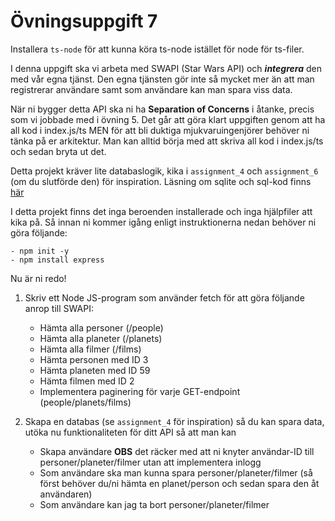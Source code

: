 # Övningsuppgift 7

Installera `ts-node` för att kunna köra ts-node istället för node för ts-filer.

I denna uppgift ska vi arbeta med SWAPI (Star Wars API) och ***integrera*** den med vår egna tjänst. Den egna tjänsten gör inte så mycket mer än att man registrerar användare samt som användare kan man spara viss data.

När ni bygger detta API ska ni ha **Separation of Concerns** i åtanke, precis som vi jobbade med i övning 5. Det går att göra klart uppgiften genom att ha all kod i index.js/ts MEN för att bli duktiga mjukvaruingenjörer behöver ni tänka på er arkitektur. Man kan alltid börja med att skriva all kod i index.js/ts och sedan bryta ut det.

Detta projekt kräver lite databaslogik, kika i `assignment_4` och `assignment_6` (om du slutförde den) för inspiration. Läsning om sqlite och sql-kod finns [här](https://www.sqlitetutorial.net/sqlite-nodejs/)

I detta projekt finns det inga beroenden installerade och inga hjälpfiler att kika på. Så innan ni kommer igång enligt instruktionerna nedan behöver ni göra följande:

    - npm init -y
    - npm install express

Nu är ni redo!

1. Skriv ett Node JS-program som använder fetch för att göra följande anrop till SWAPI:
    - Hämta alla personer (/people)
    - Hämta alla planeter (/planets)
    - Hämta alla filmer (/films)
    - Hämta personen med ID 3
    - Hämta planeten med ID 59
    - Hämta filmen med ID 2
    - Implementera paginering för varje GET-endpoint (people/planets/films)

2. Skapa en databas (se `assignment_4` för inspiration) så du kan spara data, utöka nu funktionaliteten för ditt API så att man kan
    - Skapa användare **OBS** det räcker med att ni knyter användar-ID till personer/planeter/filmer utan att implementera inlogg
    - Som användare ska man kunna spara personer/planeter/filmer (så först behöver du/ni hämta en planet/person och sedan spara den åt användaren)
    - Som användare kan jag ta bort personer/planeter/filmer
